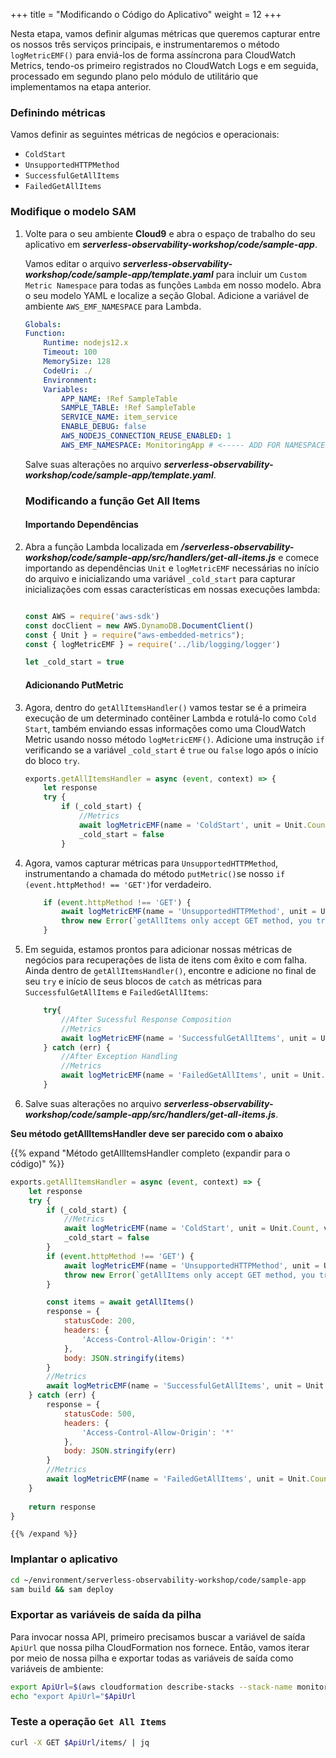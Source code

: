 +++
title = "Modificando o Código do Aplicativo"
weight = 12
+++

Nesta etapa, vamos definir algumas métricas que queremos capturar entre os nossos três serviços principais, e instrumentaremos o método `logMetricEMF()` para enviá-los de forma assíncrona para CloudWatch Metrics, tendo-os primeiro registrados no CloudWatch Logs e em seguida, processado em segundo plano pelo módulo de utilitário que implementamos na etapa anterior.

### Definindo métricas

Vamos definir as seguintes métricas de negócios e operacionais:
- `ColdStart`
- `UnsupportedHTTPMethod`
- `SuccessfulGetAllItems`
- `FailedGetAllItems`

### Modifique o modelo SAM

1. Volte para o seu ambiente **Cloud9** e abra o espaço de trabalho do seu aplicativo em ***serverless-observability-workshop/code/sample-app***.

    Vamos editar o arquivo ***serverless-observability-workshop/code/sample-app/template.yaml*** para incluir um `Custom Metric Namespace` para todas as funções `Lambda` em nosso modelo. Abra o seu modelo YAML e localize a seção Global. Adicione a variável de ambiente `AWS_EMF_NAMESPACE` para Lambda.

    ```yaml
    Globals:
    Function:
        Runtime: nodejs12.x
        Timeout: 100
        MemorySize: 128
        CodeUri: ./
        Environment:
        Variables:
            APP_NAME: !Ref SampleTable
            SAMPLE_TABLE: !Ref SampleTable
            SERVICE_NAME: item_service
            ENABLE_DEBUG: false
            AWS_NODEJS_CONNECTION_REUSE_ENABLED: 1
            AWS_EMF_NAMESPACE: MonitoringApp # <----- ADD FOR NAMESPACE SETUP  
    ```

   Salve suas alterações no arquivo ***serverless-observability-workshop/code/sample-app/template.yaml***.

    ### Modificando a função Get All Items

    #### Importando Dependências

1. Abra a função Lambda localizada em ***/serverless-observability-workshop/code/sample-app/src/handlers/get-all-items.js*** e comece importando as dependências `Unit` e `logMetricEMF` necessárias no início do arquivo e inicializando uma variável `_cold_start` para capturar inicializações com essas características em nossas execuções lambda:

    ```javascript

    const AWS = require('aws-sdk')
    const docClient = new AWS.DynamoDB.DocumentClient()
    const { Unit } = require("aws-embedded-metrics");
    const { logMetricEMF } = require('../lib/logging/logger')

    let _cold_start = true

    ```

    #### Adicionando PutMetric 

1. Agora, dentro do `getAllItemsHandler()` vamos testar se é a primeira execução de um determinado contêiner Lambda e rotulá-lo como `Cold Start`, também enviando essas informações como uma CloudWatch Metric usando nosso método `logMetricEMF()`. Adicione uma instrução `if` verificando se a variável `_cold_start` é `true` ou `false` logo após o início do bloco `try`.

    ```javascript
    exports.getAllItemsHandler = async (event, context) => {
        let response
        try {
            if (_cold_start) {
                //Metrics
                await logMetricEMF(name = 'ColdStart', unit = Unit.Count, value = 1, { service: 'item_service', function_name: context.functionName })
                _cold_start = false
            }
    ```

1. Agora, vamos capturar métricas para `UnsupportedHTTPMethod`, instrumentando a chamada do método `putMetric()`se nosso `if (event.httpMethod! == 'GET')`for verdadeiro.

    ```javascript
        if (event.httpMethod !== 'GET') {
            await logMetricEMF(name = 'UnsupportedHTTPMethod', unit = Unit.Count, value = 1, { service: 'item_service', operation: 'get-all-items' })
            throw new Error(`getAllItems only accept GET method, you tried: ${event.httpMethod}`)
        }

    ```

1. Em seguida, estamos prontos para adicionar nossas métricas de negócios para recuperações de lista de itens com êxito e com falha. Ainda dentro de `getAllItemsHandler()`, encontre e adicione no final de seu `try` e início de seus blocos de `catch` as métricas para `SuccessfulGetAllItems` e `FailedGetAllItems`:

    ```javascript
        try{
            //After Sucessful Response Composition
            //Metrics
            await logMetricEMF(name = 'SuccessfulGetAllItems', unit = Unit.Count, value = 1, { service: 'item_service', operation: 'get-all-items' })
        } catch (err) {
            //After Exception Handling
            //Metrics
            await logMetricEMF(name = 'FailedGetAllItems', unit = Unit.Count, value = 1, { service: 'item_service', operation: 'get-all-items' })
        }
    ```

1. Salve suas alterações no arquivo ***serverless-observability-workshop/code/sample-app/src/handlers/get-all-items.js***.

**Seu método getAllItemsHandler deve ser parecido com o abaixo**

{{% expand "Método getAllItemsHandler completo (expandir para o código)" %}}
```javascript
exports.getAllItemsHandler = async (event, context) => {
    let response
    try {
        if (_cold_start) {
            //Metrics
            await logMetricEMF(name = 'ColdStart', unit = Unit.Count, value = 1, { service: 'item_service', function_name: context.functionName })
            _cold_start = false
        }
        if (event.httpMethod !== 'GET') {
            await logMetricEMF(name = 'UnsupportedHTTPMethod', unit = Unit.Count, value = 1, { service: 'item_service', operation: 'get-all-items' })
            throw new Error(`getAllItems only accept GET method, you tried: ${event.httpMethod}`)
        }

        const items = await getAllItems()
        response = {
            statusCode: 200,
            headers: {
                'Access-Control-Allow-Origin': '*'
            },
            body: JSON.stringify(items)
        }
        //Metrics
        await logMetricEMF(name = 'SuccessfulGetAllItems', unit = Unit.Count, value = 1, { service: 'item_service', operation: 'get-all-items' })
    } catch (err) {
        response = {
            statusCode: 500,
            headers: {
                'Access-Control-Allow-Origin': '*'
            },
            body: JSON.stringify(err)
        }
        //Metrics
        await logMetricEMF(name = 'FailedGetAllItems', unit = Unit.Count, value = 1, { service: 'item_service', operation: 'get-all-items' })
    }
        
    return response
}
```
    {{% /expand %}}


### Implantar o aplicativo

```sh
cd ~/environment/serverless-observability-workshop/code/sample-app
sam build && sam deploy
```

### Exportar as variáveis de saída da pilha

Para invocar nossa API, primeiro precisamos buscar a variável de saída `ApiUrl` que nossa pilha CloudFormation nos fornece. Então, vamos iterar por meio de nossa pilha e exportar todas as variáveis de saída como variáveis de ambiente:

```sh
export ApiUrl=$(aws cloudformation describe-stacks --stack-name monitoring-app --output json | jq '.Stacks[].Outputs[] | select(.OutputKey=="ApiUrl") | .OutputValue' | sed -e 's/^"//'  -e 's/"$//')
echo "export ApiUrl="$ApiUrl
```

### Teste a operação `Get All Items`

```sh
curl -X GET $ApiUrl/items/ | jq
```

